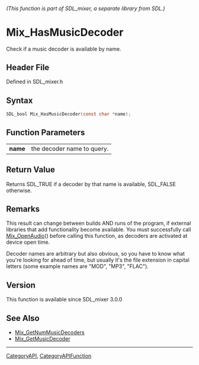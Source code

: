 ###### (This function is part of SDL_mixer, a separate library from SDL.)
# Mix_HasMusicDecoder

Check if a music decoder is available by name.

## Header File

Defined in SDL_mixer.h

## Syntax

```c
SDL_bool Mix_HasMusicDecoder(const char *name);

```

## Function Parameters

|              |                            |
| ------------ | -------------------------- |
| **name**     | the decoder name to query. |

## Return Value

Returns SDL_TRUE if a decoder by that name is available, SDL_FALSE
otherwise.

## Remarks

This result can change between builds AND runs of the program, if external
libraries that add functionality become available. You must successfully
call [Mix_OpenAudio](Mix_OpenAudio)() before calling this function, as
decoders are activated at device open time.

Decoder names are arbitrary but also obvious, so you have to know what
you're looking for ahead of time, but usually it's the file extension in
capital letters (some example names are "MOD", "MP3", "FLAC").

## Version

This function is available since SDL_mixer 3.0.0

## See Also

- [Mix_GetNumMusicDecoders](Mix_GetNumMusicDecoders)
- [Mix_GetMusicDecoder](Mix_GetMusicDecoder)

----
[CategoryAPI](CategoryAPI), [CategoryAPIFunction](CategoryAPIFunction)

